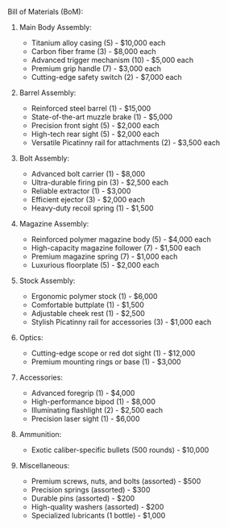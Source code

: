 Bill of Materials (BoM):

1. Main Body Assembly:
   - Titanium alloy casing (5) - $10,000 each
   - Carbon fiber frame (3) - $8,000 each
   - Advanced trigger mechanism (10) - $5,000 each
   - Premium grip handle (7) - $3,000 each
   - Cutting-edge safety switch (2) - $7,000 each

2. Barrel Assembly:
   - Reinforced steel barrel (1) - $15,000
   - State-of-the-art muzzle brake (1) - $5,000
   - Precision front sight (5) - $2,000 each
   - High-tech rear sight (5) - $2,000 each
   - Versatile Picatinny rail for attachments (2) - $3,500 each

3. Bolt Assembly:
   - Advanced bolt carrier (1) - $8,000
   - Ultra-durable firing pin (3) - $2,500 each
   - Reliable extractor (1) - $3,000
   - Efficient ejector (3) - $2,000 each
   - Heavy-duty recoil spring (1) - $1,500

4. Magazine Assembly:
   - Reinforced polymer magazine body (5) - $4,000 each
   - High-capacity magazine follower (7) - $1,500 each
   - Premium magazine spring (7) - $1,000 each
   - Luxurious floorplate (5) - $2,000 each

5. Stock Assembly:
   - Ergonomic polymer stock (1) - $6,000
   - Comfortable buttplate (1) - $1,500
   - Adjustable cheek rest (1) - $2,500
   - Stylish Picatinny rail for accessories (3) - $1,000 each

6. Optics:
   - Cutting-edge scope or red dot sight (1) - $12,000
   - Premium mounting rings or base (1) - $3,000

7. Accessories:
   - Advanced foregrip (1) - $4,000
   - High-performance bipod (1) - $8,000
   - Illuminating flashlight (2) - $2,500 each
   - Precision laser sight (1) - $6,000

8. Ammunition:
   - Exotic caliber-specific bullets (500 rounds) - $10,000

9. Miscellaneous:
   - Premium screws, nuts, and bolts (assorted) - $500
   - Precision springs (assorted) - $300
   - Durable pins (assorted) - $200
   - High-quality washers (assorted) - $200
   - Specialized lubricants (1 bottle) - $1,000
